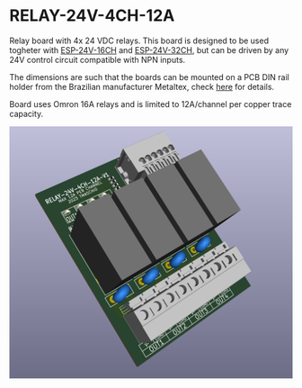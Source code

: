 # RELAY-24V-4CH-12A

Relay board with 4x 24 VDC relays. This board is designed to be used togheter with [ESP-24V-16CH](https://github.com/thermseekr/esp-24v-16ch) and [ESP-24V-32CH](https://github.com/thermseekr/esp-24v-32ch), but can be driven by any 24V control circuit compatible with NPN inputs.

The dimensions are such that the boards can be mounted on a PCB DIN rail holder from the Brazilian manufacturer Metaltex, check [here](https://www.metaltex.com.br/produtos/componentes/suportes/sp7-suporte-para-montagem-de-placa-de-circuito-impresso-em-trilho-din) for details.

Board uses Omron 16A relays and is limited to 12A/channel per copper trace capacity.

![alt text](https://github.com/thermseekr/relay-24v-4ch-12a/blob/main/V1/relay-24v-4ch-12a-v1.png "RELAY-24V-4CH-12A V1")
